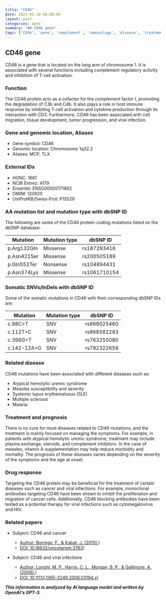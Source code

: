 ```yaml
---
title: "CD46"
date: 2023-05-10 00:00:00
layout: post
categories: Gene
summary: "## CD46 gene"
tags: ['CD46', 'gene', 'complement', 'immunology', 'disease', 'treatment', 'drugresponse', 'mutations']
---
```


## CD46 gene

CD46 is a gene that is located on the long arm of chromosome 1. It is associated with several functions including complement regulatory activity and inhibition of T-cell activation. 

### Function

The CD46 protein acts as a cofactor for the complement factor I, promoting the degradation of C3b and C4b. It also plays a role in host immune response by inhibiting T-cell activation and cytokine production through its interaction with CD3. Furthermore, CD46 has been associated with cell migration, tissue development, tumor progression, and viral infection.

### Gene and genomic location, Aliases

- Gene symbol: CD46 
- Genomic location: Chromosome 1q32.2 
- Aliases: MCP, TLX 

### External IDs

- HGNC: 1661
- NCBI Entrez: 4179
- Ensembl: ENSG00000171862
- OMIM: 120920
- UniProtKB/Swiss-Prot: P15529 

### AA mutation list and mutation type with dbSNP ID

The following are some of the CD46 protein-coding mutations listed on the dbSNP database:

|Mutation|Mutation type|dbSNP ID|
|---|---|---|
|p.Arg132Gln|Missense|rs187293416|
|p.Asn421Ser|Missense|rs200505189|
|p.Gln552Ter|Nonsense|rs104894431|
|p.Asn374Lys|Missense|rs1061710154|

### Somatic SNVs/InDels with dbSNP ID

Some of the somatic mutations in CD46 with their corresponding dbSNP IDs are:

|Mutation|Mutation type|dbSNP ID|
|---|---|---|
|c.98C>T|SNV|rs869025460|
|c.112T>C|SNV|rs868582283|
|c.396G>T|SNV|rs763255080|
|c.142-12A>G|SNV|rs782322659|

### Related disease

CD46 mutations have been associated with different diseases such as:

- Atypical hemolytic uremic syndrome
- Measles susceptibility and severity
- Systemic lupus erythematosus (SLE)
- Multiple sclerosis
- Malaria

### Treatment and prognosis

There is no cure for most diseases related to CD46 mutations, and the treatment is mainly focused on managing the symptoms. For example, in patients with atypical hemolytic uremic syndrome, treatment may include plasma exchange, steroids, and complement inhibitors. In the case of measles, vitamin A supplementation may help reduce morbidity and mortality. The prognosis of these diseases varies depending on the severity of the symptoms and the age at onset.

### Drug response

Targeting the CD46 protein may be beneficial for the treatment of certain diseases such as cancer and viral infections. For example, monoclonal antibodies targeting CD46 have been shown to inhibit the proliferation and migration of cancer cells. Additionally, CD46 blocking antibodies have been tested as a potential therapy for viral infections such as cytomegalovirus and HIV.

### Related papers

- Subject: CD46 and cancer 
  - [Author: Borrego, F., & Kabat, J. (2015).](https://pubmed.ncbi.nlm.nih.gov/25921254/)) 
  - [DOI: 10.18632/oncotarget.3763](https://doi.org/10.18632/oncotarget.3763))

- Subject: CD46 and viral infections 
  - [Author: Longhi, M. P., Harris, C. L., Morgan, B. P., & Gallimore, A. (2006).](https://pubmed.ncbi.nlm.nih.gov/16769044/))
  - [DOI: 10.1111/j.1365-2249.2006.03194.x](https://doi.org/10.1111/j.1365-2249.2006.03194.x))

**_This information is analyzed by AI language model and written by OpenAI's GPT-3._**